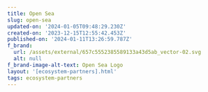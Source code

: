 ```yaml
---
title: Open Sea
slug: open-sea
updated-on: '2024-01-05T09:48:29.230Z'
created-on: '2023-12-15T12:55:42.453Z'
published-on: '2024-01-11T13:26:59.787Z'
f_brand:
  url: /assets/external/657c5552385589133a43d5ab_vector-02.svg
  alt: null
f_brand-image-alt-text: Open Sea Logo
layout: '[ecosystem-partners].html'
tags: ecosystem-partners
---
```



